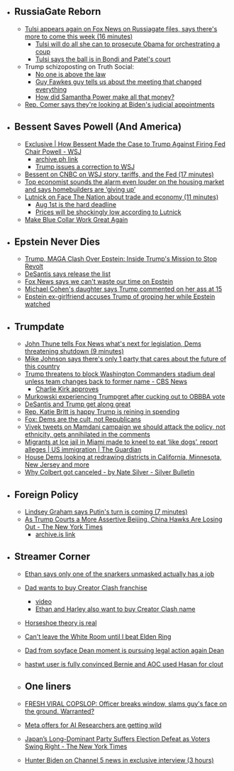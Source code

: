 
  - ## RussiaGate Reborn
    - [Tulsi appears again on Fox News on Russiagate files, says there's more to come this week (16 minutes)](https://youtu.be/8NcStDaGFug?si=UBM8iGC27iTkqi81)
      - [Tulsi will do all she can to prosecute Obama for orchestrating a coup](https://x.com/CalltoActivism/status/1946948406230032478)
      - [Tulsi says the ball is in Bondi and Patel's court](https://x.com/atrupar/status/1946954965815054820)
    - Trump schizoposting on Truth Social:
      - [No one is above the law](https://truthsocial.com/@realDonaldTrump/posts/114887992924632896)
      - [Guy Fawkes guy tells us about the meeting that changed everything](https://x.com/TrumpDailyPosts/status/1947072636183343267)
      - [How did Samantha Power make all that money?](https://x.com/TrumpTruthOnX/status/1947084602570641542)
    - [Rep. Comer says they're looking at Biden's judicial appointments](https://x.com/Acyn/status/1947076840696529062)
  - ## Bessent Saves Powell (And America)
    - [Exclusive | How Bessent Made the Case to Trump Against Firing Fed Chair Powell - WSJ](https://www.wsj.com/economy/central-banking/trump-jerome-powell-fed-chair-defense-4165e69b?mod=hp_lead_pos4)
      - [archive.ph link](https://archive.ph/H9czo)
      - [Trump issues a correction to WSJ](https://x.com/TrumpTruthOnX/status/1947018856020815973)
    - [Bessent on CNBC on WSJ story, tariffs, and the Fed (17 minutes)](https://youtu.be/OSp-EPVitYI?si=WZSmVeswVibAWGmh)
    - [Top economist sounds the alarm even louder on the housing market and says homebuilders are ‘giving up’](https://finance.yahoo.com/news/top-economist-sounds-alarm-even-205542455.html)
    - [Lutnick on Face The Nation about trade and economy (11 minutes)](https://youtu.be/k7hAr6C-yGY?si=1PAYYvOeJW236Uhe)
      - [Aug 1st is the hard deadline](https://x.com/atrupar/status/1946946642826969587)
      - [Prices will be shockingly low according to Lutnick](https://x.com/atrupar/status/1946947718045143275)
    - [Make Blue Collar Work Great Again](https://x.com/charliekirk11/status/1947068523035148403)
  - ## Epstein Never Dies
    - [Trump, MAGA Clash Over Epstein: Inside Trump's Mission to Stop Revolt](https://www.rollingstone.com/politics/politics-features/inside-trump-failing-mission-crush-maga-revolt-epstein-1235387313/)
    - [DeSantis says release the list](https://x.com/Acyn/status/1947123523090272402)
    - [Fox News says we can't waste our time on Epstein](https://x.com/RpsAgainstTrump/status/1947153330574110796)
    - [Michael Cohen's daughter says Trump commented on her ass at 15](https://x.com/AntiTrumpCanada/status/1946920128408428690)
    - [Epstein ex-girlfriend accuses Trump of groping her while Epstein watched](https://x.com/CalltoActivism/status/1946997098651521446)
  - ## Trumpdate
    - [John Thune tells Fox News what's next for legislation, Dems threatening shutdown (9 minutes)](https://youtu.be/u8pvOhPhmOk?si=uR-NCYEyKFuG1K3N)
    - [Mike Johnson says there's only 1 party that cares about the future of this country](https://x.com/Acyn/status/1947093405814931752)
    - [Trump threatens to block Washington Commanders stadium deal unless team changes back to former name - CBS News](https://www.cbsnews.com/news/trump-washington-commanders-change-back-to-former-name/)
      - [Charlie Kirk approves](https://x.com/charliekirk11/status/1947025243249201598)
    - [Murkowski experiencing Trumpgret after cucking out to OBBBA vote](https://x.com/EricMGarcia/status/1946738341694607803)
    - [DeSantis and Trump get along great](https://x.com/Acyn/status/1947124197987397889)
    - [Rep. Katie Britt is happy Trump is reining in spending](https://x.com/Acyn/status/1947107332724523479)
    - [Fox: Dems are the cult, not Republicans](https://x.com/Acyn/status/1947074827933900943)
    - [Vivek tweets on Mamdani campaign we should attack the policy, not ethnicity, gets annihilated in the comments](https://x.com/VivekGRamaswamy/status/1946981585384841220)
    - [Migrants at Ice jail in Miami made to kneel to eat ‘like dogs’, report alleges | US immigration | The Guardian](https://www.theguardian.com/us-news/2025/jul/21/migrants-miami-ice-jail-abuses)
    - [House Dems looking at redrawing districts in California, Minnesota, New Jersey and more](https://x.com/PollTracker2024/status/1946903392313385251)
    - [Why Colbert got canceled - by Nate Silver - Silver Bulletin](https://www.natesilver.net/p/why-colbert-got-canceled)
  - ## Foreign Policy
    - [Lindsey Graham says Putin's turn is coming (7 minutes)](https://youtu.be/o_g7GO2uAYA?si=LR0celd0yp4_ay8l)
    - [As Trump Courts a More Assertive Beijing, China Hawks Are Losing Out - The New York Times](https://www.nytimes.com/2025/07/20/us/politics/trump-china-technology.html)
      - [archive.is link](https://archive.is/n5AA9)
  - ## Streamer Corner
    - [Ethan says only one of the snarkers unmasked actually has a job](https://x.com/Awk20000/status/1947149234857517482)
    - [Dad wants to buy Creator Clash franchise](https://x.com/Awk20000/status/1947102597091147917)
      - [video](https://youtu.be/tnZlD0EH7WM?si=VCdV1srP01oV1dKo)
      - [Ethan and Harley also want to buy Creator Clash name](https://x.com/Awk20000/status/1947075317438509349)
    - [Horseshoe theory is real](https://x.com/Awk20000/status/1947097448289316901)
    - [Can't leave the White Room until I beat Elden Ring](https://x.com/Awk20000/status/1947094308064260326)
    - [Dad from soyface Dean moment is pursuing legal action again Dean](https://x.com/Awk20000/status/1947165280997945440)
    - [hastwt user is fully convinced Bernie and AOC used Hasan for clout](https://x.com/romancingAndrea/status/1946714698747101648)
    
    - ## One liners
    - [FRESH VIRAL COPSLOP: Officer breaks window, slams guy's face on the ground. Warranted?](https://x.com/DailyLoud/status/1947019324486492569)
    - [Meta offers for AI Researchers are getting wild](https://x.com/growing_daniel/status/1947012850293125304)
    - [Japan’s Long-Dominant Party Suffers Election Defeat as Voters Swing Right - The New York Times](https://www.nytimes.com/2025/07/20/world/asia/japan-parliamentary-elections-exit-polls.html)
    - [Hunter Biden on Channel 5 news in exclusive interview (3 hours)](https://youtu.be/XBbkt2vYC4M?si=0ke7KnDjE56ur8Vp)
#